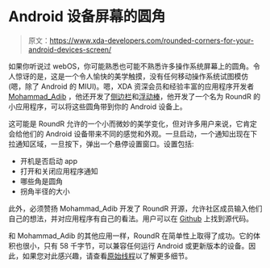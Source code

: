 # Android 设备屏幕的圆角

> 原文：<https://www.xda-developers.com/rounded-corners-for-your-android-devices-screen/>

如果你听说过 webOS，你可能熟悉也可能不熟悉许多操作系统屏幕上的圆角。令人惊讶的是，这是一个令人愉快的美学触摸，没有任何移动操作系统试图模仿(嗯，除了 Android 的 MIUI)。嗯，XDA 资深会员和经验丰富的应用程序开发者 [Mohammad_Adib](http://forum.xda-developers.com/member.php?u=4249916) ，他还开发了[侧边栏](http://www.xda-developers.com/android/access-your-favorite-apps-quickly-with-sidebar/)和[浮动棒](http://www.xda-developers.com/android/multitask-with-floating-stickies-app/)，他开发了一个名为 RoundR 的小应用程序，可以将这些圆角带到你的 Android 设备上。

这可能是 RoundR 允许的一个小而微妙的美学变化，但对许多用户来说，它肯定会给他们的 Android 设备带来不同的感觉和外观。一旦启动，一个通知出现在下拉通知区域，一旦按下，弹出一个悬停设置窗口。设置包括:

*   开机是否启动 app
*   打开和关闭应用程序通知
*   哪些角是圆角
*   拐角半径的大小

此外，必须赞扬 Mohammad_Adib 开发了 RoundR 开源，允许社区成员输入他们自己的想法，并对应用程序有自己的看法。用户可以在 [Github](https://github.com/MohammadAdib/RoundR) 上找到源代码。

和 Mohammad_Adib 的其他应用一样，RoundR 在简单性上取得了成功。它的体积也很小，只有 58 千字节，可以兼容任何运行 Android 或更新版本的设备。因此，如果您对此感兴趣，请查看[原始线程](http://forum.xda-developers.com/showthread.php?t=2234079)以了解更多细节。